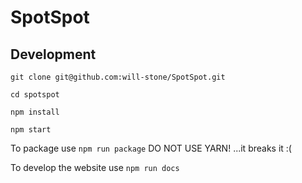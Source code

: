 # SpotSpot

## Development

`git clone git@github.com:will-stone/SpotSpot.git`

`cd spotspot`

`npm install`

`npm start`

To package use `npm run package` DO NOT USE YARN! ...it breaks it :(

To develop the website use `npm run docs`
